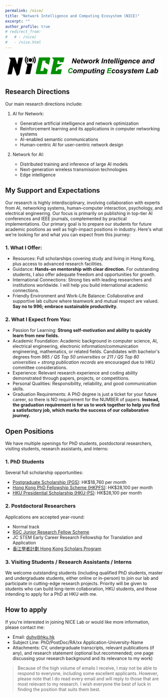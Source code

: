 ```yaml
---
permalink: /nice/
title: "Network Intelligence and Computing Ecosystem (NICE)"
excerpt: ""
author_profile: true
# redirect_from: 
#   # - /nice/
#   - /nice.html
---
```


<img src='/images/NICE.png' width = "500"><br/>

## Research Directions

Our main research directions include:

1. AI for Network:
   - Generative artificial intelligence and network optimization
   - Reinforcement learning and its applications in computer networking systems
   - AI-enabled semantic communications
   - Human-centric AI for user-centric network design

2. Network for AI:
   - Distributed training and inference of large AI models
   - Next-generation wireless transmission technologies
   - Edge intelligence

## My Support and Expectations
Our research is highly interdisciplinary, involving collaboration with experts from AI, networking systems, human–computer interaction, psychology, and electrical engineering. Our focus is primarily on publishing in top-tier AI conferences and IEEE journals, complemented by practical implementations. Our primary goal is to prepare our students for future academic positions as well as high-impact positions in industry. Here's what we're looking for and what you can expect from this journey:

### 1. What I Offer:
- Resources: Full scholarships covering study and living in Hong Kong, plus access to advanced research facilities.
- Guidance: **Hands-on mentorship with clear direction.** For outstanding students, I also offer adequate freedom and opportunities for growth.
- International Connections: Strong ties with leading researchers and institutions worldwide. I will help you build international academic connections.
- Friendly Environment and Work-Life Balance: Collaborative and supportive lab culture where teamwork and mutual respect are valued. **Say no to 996; embrace sustainable productivity.**

### 2. What I Expect from You:
- Passion for Learning: **Strong self-motivation and ability to quickly learn from new fields.**
- Academic Foundation: Academic background in computer science, AI, electrical engineering, electronic information/communication engineering, mathematics, or related fields. Candidates with bachelor's degrees from <i>985 / QS Top 50 universities</i> or <i>211 / QS Top 80 universities + strong publication records</i> are encouraged due to HKU committee considerations.
- Experience: Relevant research experience and coding ability demonstrated through papers, projects, or competitions.
- Personal Qualities: Responsibility, reliability, and good communication skills.
- Graduation Requirements: A PhD degree is just a ticket for your future career, so there is NO requirement for the NUMBER of papers. **Instead, the graduation requirement is for us to work together to help you find a satisfactory job, which marks the success of our collaborative journey.** 

## Open Positions

We have multiple openings for PhD students, postdoctoral researchers, visiting students, research assistants, and interns:

### 1. PhD Students

Several full scholarship opportunities:
- [Postgraduate Scholarship (PGS)](https://gradsch.hku.hk/prospective_students/fees_scholarships_and_financial_support/postgraduate_scholarships): HK$18,760 per month
- [Hong Kong PhD Fellowship Scheme (HKPFS)](https://gradsch.hku.hk/prospective_students/fees_scholarships_and_financial_support/hong_kong_phd_fellowship_scheme): HK$28,100 per month
- [HKU Presidential Scholarship (HKU-PS)](https://gradsch.hku.hk/prospective_students/fees_scholarships_and_financial_support/hku_presidential_phd_scholar_programme): HK$28,100 per month

### 2. Postdoctoral Researchers

Applications are accepted year-round:
- Normal track
- [RGC Junior Research Fellow Scheme](https://www.ugc.edu.hk/eng/rgc/funding_opport/jrfs/)
- JC STEM Early Career Research Fellowship for Translation and Application
- [香江學者計劃 Hong Kong Scholars Program](https://www.hkscholars.org/)

### 3. Visiting Students / Research Assistants / Interns

We welcome outstanding students (including qualified PhD students, master and undergraduate students, either online or in-person) to join our lab and participate in cutting-edge research projects. Priority will be given to students who can build long-term collaboration, HKU students, and those intending to apply for a PhD at HKU with me.

## How to apply

If you're interested in joining NICE Lab or would like more information, please contact me:
- Email: duhy@hku.hk
- Subject Line: PhD/PostDoc/RA/xx Application-University-Name
- Attachments: CV, undergraduate transcripts, relevant publications (if any), and research statement (optional but recommended; one page discussing your research background and its relevance to my work)

>Because of the high volume of emails I receive, I may not be able to respond to everyone, including some excellent applicants. However, please note that I do read every email and will reply to those that are most relevant to my research. I wish everyone the best of luck in finding the position that suits them best.

